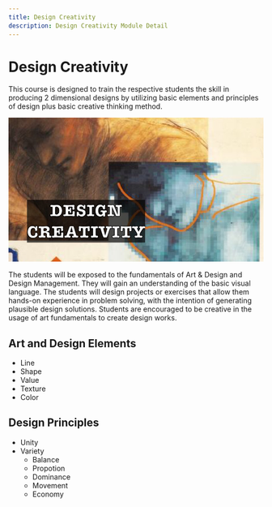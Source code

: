```yaml
---
title: Design Creativity
description: Design Creativity Module Detail
---
```


# Design Creativity

This course is designed to train the respective students the skill in producing 2 dimensional designs by utilizing
basic elements and principles of design plus basic creative thinking method.

![Design Creativity](/assets/images/modules/dc.png "DC Image")

The students will be exposed to the fundamentals of Art & Design and Design Management.
They will gain an understanding of the basic visual language.
The students will design projects or exercises that allow them hands-on experience in problem solving, 
with the intention of generating plausible design solutions. Students are encouraged to be creative in the usage of 
art fundamentals to create design works.

## Art and Design Elements

* Line
* Shape
* Value
* Texture
* Color

## Design Principles

* Unity
* Variety
  * Balance
  * Propotion
  * Dominance
  * Movement
  * Economy